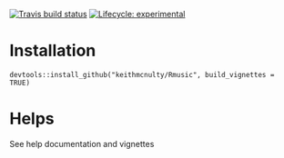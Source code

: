 <!-- badges: start -->
[![Travis build status](https://travis-ci.org/keithmcnulty/Rmusic.svg?branch=master)](https://travis-ci.org/keithmcnulty/Rmusic)
[![Lifecycle: experimental](https://img.shields.io/badge/lifecycle-experimental-orange.svg)](https://www.tidyverse.org/lifecycle/#experimental)
<!-- badges: end -->

# Installation
`devtools::install_github("keithmcnulty/Rmusic", build_vignettes = TRUE)`

# Helps
See help documentation and vignettes
